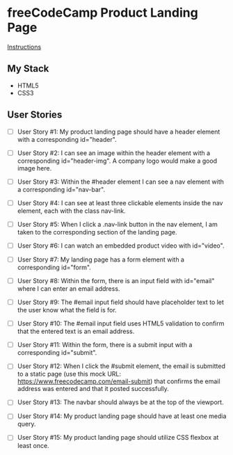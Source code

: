 # freeCodeCamp Product Landing Page

[Instructions](https://beta.freecodecamp.org/en/challenges/applied-responsive-web-design-projects/build-a-product-landing-page)

## My Stack
- HTML5
- CSS3

## User Stories

- [ ] User Story #1: My product landing page should have a header element with a corresponding id="header".

- [ ] User Story #2: I can see an image within the header element with a corresponding id="header-img". A company logo would make a good image here.

- [ ] User Story #3: Within the #header element I can see a nav element with a corresponding id="nav-bar".

- [ ] User Story #4: I can see at least three clickable elements inside the nav element, each with the class nav-link.

- [ ] User Story #5: When I click a .nav-link button in the nav element, I am taken to the corresponding section of the landing page.

- [ ] User Story #6: I can watch an embedded product video with id="video".

- [ ] User Story #7: My landing page has a form element with a corresponding id="form".

- [ ] User Story #8: Within the form, there is an input field with id="email" where I can enter an email address.

- [ ] User Story #9: The #email input field should have placeholder text to let the user know what the field is for.

- [ ] User Story #10: The #email input field uses HTML5 validation to confirm that the entered text is an email address.

- [ ] User Story #11: Within the form, there is a submit input with a corresponding id="submit".

- [ ] User Story #12: When I click the #submit element, the email is submitted to a static page (use this mock URL: https://www.freecodecamp.com/email-submit) that confirms the email address was entered and that it posted successfully.

- [ ] User Story #13: The navbar should always be at the top of the viewport.

- [ ] User Story #14: My product landing page should have at least one media query.

- [ ] User Story #15: My product landing page should utilize CSS flexbox at least once.